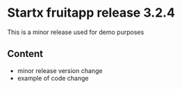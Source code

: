
# Startx fruitapp release 3.2.4

This is a minor release used for demo purposes

## Content

- minor release version change
- example of code change
